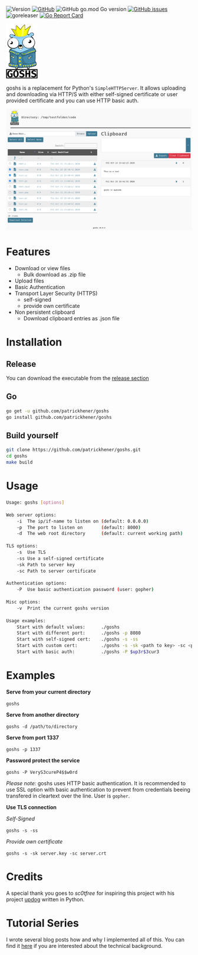 ![Version](https://img.shields.io/badge/Version-v0.1.2-green)
[![GitHub](https://img.shields.io/github/license/patrickhener/goshs)](https://github.com/patrickhener/goshs/blob/master/LICENSE)
![GitHub go.mod Go version](https://img.shields.io/github/go-mod/go-version/patrickhener/goshs)
[![GitHub issues](https://img.shields.io/github/issues-raw/patrickhener/goshs)](https://github.com/patrickhener/goshs/issues)
![goreleaser](https://github.com/patrickhener/goshs/workflows/goreleaser/badge.svg)
[![Go Report Card](https://goreportcard.com/badge/github.com/patrickhener/goshs)](https://goreportcard.com/report/github.com/patrickhener/goshs)

<img src="https://github.com/patrickhener/image-cdn/blob/main/goshs-logo-github.png" alt="goshs-logo" width="85">

goshs is a replacement for Python's `SimpleHTTPServer`. It allows uploading and downloading via HTTP/S with either self-signed certificate or user provided certificate and you can use HTTP basic auth.

<kbd><img src="https://github.com/patrickhener/image-cdn/blob/main/goshs-screenshot.png" alt="goshs-screenshot"></kbd>

# Features
* Download or view files
  * Bulk download as .zip file
* Upload files
* Basic Authentication
* Transport Layer Security (HTTPS)
  * self-signed
  * provide own certificate
* Non persistent clipboard
  * Download clipboard entries as .json file

# Installation

## Release
You can download the executable from the [release section](https://github.com/patrickhener/goshs/releases)

## Go

```bash
go get -u github.com/patrickhener/goshs
go install github.com/patrickhener/goshs
```

## Build yourself

```bash
git clone https://github.com/patrickhener/goshs.git
cd goshs
make build
```

# Usage

```bash
Usage: goshs [options]

Web server options:
	-i	The ip/if-name to listen on	(default: 0.0.0.0)
	-p	The port to listen on		(default: 8000)
	-d	The web root directory		(default: current working path)

TLS options:
	-s	Use TLS
	-ss	Use a self-signed certificate
	-sk	Path to server key
	-sc	Path to server certificate

Authentication options:
	-P	Use basic authentication password (user: gopher)

Misc options:
	-v	Print the current goshs version

Usage examples:
	Start with default values:		./goshs
	Start with different port:		./goshs -p 8080
	Start with self-signed cert:	./goshs -s -ss
	Start with custom cert:			./goshs -s -sk <path to key> -sc <path to cert>
	Start with basic auth:			./goshs -P $up3r$3cur3
```

# Examples

**Serve from your current directory**

`goshs`

**Serve from another directory**

`goshs -d /path/to/directory`

**Serve from port 1337**

`goshs -p 1337`

**Password protect the service**

`goshs -P VeryS3cureP4$$w0rd`

*Please note:* goshs uses HTTP basic authentication. It is recommended to use SSL option with basic authentication to prevent from credentials beeing transfered in cleartext over the line. User is `gopher`.

**Use TLS connection**

*Self-Signed*

`goshs -s -ss`

*Provide own certificate*

`goshs -s -sk server.key -sc server.crt`

# Credits

A special thank you goes to *sc0tfree* for inspiring this project with his project [updog](https://github.com/sc0tfree/updog) written in Python.

# Tutorial Series

I wrote several blog posts how and why I implemented all of this. You can find it [here](https://hesec.de/tags/goshs/) if you are interested about the technical background.
